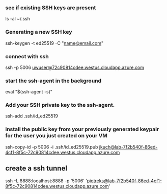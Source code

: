 ### see if existing SSH keys are present
ls -al ~/.ssh

### Generating a new SSH key #  
ssh-keygen -t ed25519 -C "name@email.com"

### connect with ssh #
ssh -p 5006 uwuser@72c90814cdee.westus.cloudapp.azure.com

### start the ssh-agent in the background #
eval "$(ssh-agent -s)"

### Add your SSH private key to the ssh-agent. #
ssh-add .ssh/id_ed25519

### install the public key from your previously generated keypair for the user you just created on your VM #
ssh-copy-id -p 5006 -i .ssh/id_ed25519.pub jkuch@lab-7f2b540f-86ed-4cf1-8f5c-72c90814cdee.westus.cloudapp.azure.com

## create a ssh tunnel
ssh -L 8888:localhost:8888 -p '5006' 'piotreks@lab-7f2b540f-86ed-4cf1-8f5c-72c90814cdee.westus.cloudapp.azure.com'





